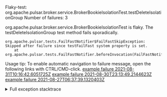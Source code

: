         
Flaky-test: org.apache.pulsar.broker.service.BrokerBookieIsolationTest.testDeleteIsolationGroup
Number of failures: 3

org.apache.pulsar.broker.service.BrokerBookieIsolationTest is flaky. The testDeleteIsolationGroup test method fails sporadically.

```
org.apache.pulsar.tests.FailFastNotifier$FailFastSkipException: Skipped after failure since testFailFast system property is set.
	at org.apache.pulsar.tests.FailFastNotifier.beforeInvocation(FailFastNotifier.java:88)

```

Usage tip: To enable automatic navigation to failure message, open the following links with CTRL/CMD-click.
[example failure 2021-08-31T10:16:42.6051725Z](https://github.com/apache/pulsar/runs/3471501156?check_suite_focus=true#step:10:2083)
[example failure 2021-08-30T23:13:49.2144623Z](https://github.com/apache/pulsar/runs/3467152431?check_suite_focus=true#step:9:1389)
[example failure 2021-08-27T06:37:39.1320403Z](https://github.com/apache/pulsar/runs/3440411059?check_suite_focus=true#step:9:3311)


<details>
<summary>Full exception stacktrace</summary>
<code><pre>
org.apache.pulsar.tests.FailFastNotifier$FailFastSkipException: Skipped after failure since testFailFast system property is set.
	at org.apache.pulsar.tests.FailFastNotifier.beforeInvocation(FailFastNotifier.java:88)

</pre></code>
</details>

